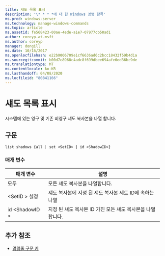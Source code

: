 ```yaml
---
title: 섀도 목록 표시
description: '\* * * *에 대 한 Windows 명령 항목'
ms.prod: windows-server
ms.technology: manage-windows-commands
ms.topic: article
ms.assetid: fe568423-00ae-4ede-a1e7-07977cb50ad1
author: coreyp-at-msft
ms.author: coreyp
manager: dongill
ms.date: 10/16/2017
ms.openlocfilehash: e22b0006709e1cf6636ad6c2bcc18432f59b4d1a
ms.sourcegitcommit: b00d7c8968c4adc8f699dbee694afe6ed36bc9de
ms.translationtype: MT
ms.contentlocale: ko-KR
ms.lasthandoff: 04/08/2020
ms.locfileid: "80841166"
---
```

# <a name="list-shadows"></a>섀도 목록 표시



시스템에 있는 영구 및 기존 비영구 섀도 복사본을 나열 합니다.

## <a name="syntax"></a>구문

```
list shadows {all | set <SetID> | id <ShadowID>}
```

### <a name="parameters"></a>매개 변수

|매개 변수|설명|
|---------|-----------|
|모두|모든 섀도 복사본을 나열합니다.|
|\<SetID > 설정|섀도 복사본에 지정 된 섀도 복사본 세트 ID에 속하는 나열|
|id \<ShadowID >|지정 된 섀도 복사본 ID 가진 모든 섀도 복사본을 나열합니다.|

## <a name="additional-references"></a>추가 참조

- [명령줄 구문 키](command-line-syntax-key.md)